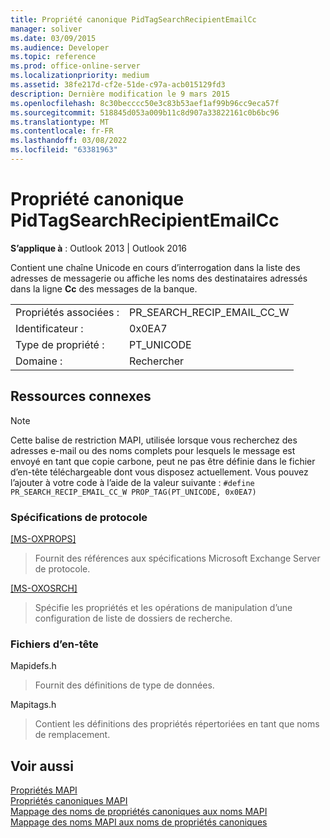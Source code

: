 ```yaml
---
title: Propriété canonique PidTagSearchRecipientEmailCc
manager: soliver
ms.date: 03/09/2015
ms.audience: Developer
ms.topic: reference
ms.prod: office-online-server
ms.localizationpriority: medium
ms.assetid: 38fe217d-cf2e-51de-c97a-acb015129fd3
description: Dernière modification le 9 mars 2015
ms.openlocfilehash: 8c30becccc50e3c83b53aef1af99b96cc9eca57f
ms.sourcegitcommit: 518845d053a009b11c8d907a33822161c0b6bc96
ms.translationtype: MT
ms.contentlocale: fr-FR
ms.lasthandoff: 03/08/2022
ms.locfileid: "63381963"
---
```

# <a name="pidtagsearchrecipientemailcc-canonical-property"></a>Propriété canonique PidTagSearchRecipientEmailCc

**S’applique à** : Outlook 2013 | Outlook 2016
  
Contient une chaîne Unicode en cours d’interrogation dans la liste des adresses de messagerie ou affiche les noms des destinataires adressés dans la ligne **Cc** des messages de la banque.
  
|||
|:-----|:-----|
|Propriétés associées :  <br/> |PR_SEARCH_RECIP_EMAIL_CC_W  <br/> |
|Identificateur :  <br/> |0x0EA7  <br/> |
|Type de propriété :  <br/> |PT_UNICODE  <br/> |
|Domaine :  <br/> |Rechercher  <br/> |

## <a name="related-resources"></a>Ressources connexes

> [!NOTE]
> Cette balise de restriction MAPI, utilisée lorsque vous recherchez des adresses e-mail ou des noms complets pour lesquels le message est envoyé en tant que copie carbone, peut ne pas être définie dans le fichier d’en-tête téléchargeable dont vous disposez actuellement. Vous pouvez l’ajouter à votre code à l’aide de la valeur suivante : `#define PR_SEARCH_RECIP_EMAIL_CC_W PROP_TAG(PT_UNICODE, 0x0EA7)`
  
### <a name="protocol-specifications"></a>Spécifications de protocole

[[MS-OXPROPS]](https://msdn.microsoft.com/library/f6ab1613-aefe-447d-a49c-18217230b148%28Office.15%29.aspx)
  
> Fournit des références aux spécifications Microsoft Exchange Server de protocole.

[[MS-OXOSRCH]](https://msdn.microsoft.com/library/c72e49b8-78c7-4483-ad65-e46e9133673b%28Office.15%29.aspx)
  
> Spécifie les propriétés et les opérations de manipulation d’une configuration de liste de dossiers de recherche.

### <a name="header-files"></a>Fichiers d’en-tête

Mapidefs.h
  
> Fournit des définitions de type de données.

Mapitags.h
  
> Contient les définitions des propriétés répertoriées en tant que noms de remplacement.

## <a name="see-also"></a>Voir aussi

[Propriétés MAPI](mapi-properties.md)  
[Propriétés canoniques MAPI](mapi-canonical-properties.md)  
[Mappage des noms de propriétés canoniques aux noms MAPI](mapping-canonical-property-names-to-mapi-names.md)  
[Mappage des noms MAPI aux noms de propriétés canoniques](mapping-mapi-names-to-canonical-property-names.md)
